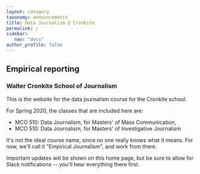 ```yaml
---
layout: category
taxonomy: announcements
title: Data Journalism @ Cronkite
permalink: /
sidebar:
   nav: "docs"
author_profile: false
---
```


## Empirical reporting

### Walter Cronkite School of Journalism

This is the website for the data journalism course for the Cronkite school.

For Spring 2020, the classes that are included here are:
  * MCO 510: Data Journalism, for Masters' of Mass Communication,
  * MCO 510: Data Journalism, for Masters' of Investigative Journalism


It's not the ideal course name, since no one really knows what it means. For now, we'll call it "Empirical Journalism", and work from there.

Important updates will be shown on this home page, but be sure to allow for Slack notifications -- you'll hear everything there first.
